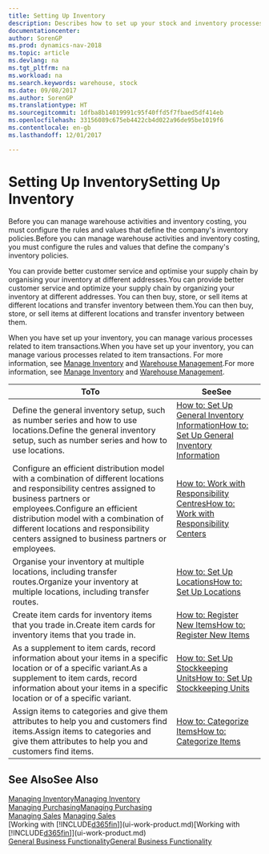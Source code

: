 ```yaml
---
title: Setting Up Inventory
description: Describes how to set up your stock and inventory processes, including transfer routes and locations, such as warehouses.
documentationcenter: 
author: SorenGP
ms.prod: dynamics-nav-2018
ms.topic: article
ms.devlang: na
ms.tgt_pltfrm: na
ms.workload: na
ms.search.keywords: warehouse, stock
ms.date: 09/08/2017
ms.author: SorenGP
ms.translationtype: HT
ms.sourcegitcommit: 1dfba8b14019991c95f40ffd5f7fbaed5df414eb
ms.openlocfilehash: 33156089c675eb4422cb4d022a96de95be1019f6
ms.contentlocale: en-gb
ms.lasthandoff: 12/01/2017

---
```

# <a name="setting-up-inventory"></a><span data-ttu-id="56b2c-103">Setting Up Inventory</span><span class="sxs-lookup"><span data-stu-id="56b2c-103">Setting Up Inventory</span></span>
<span data-ttu-id="56b2c-104">Before you can manage warehouse activities and inventory costing, you must configure the rules and values that define the company's inventory policies.</span><span class="sxs-lookup"><span data-stu-id="56b2c-104">Before you can manage warehouse activities and inventory costing, you must configure the rules and values that define the company's inventory policies.</span></span>

<span data-ttu-id="56b2c-105">You can provide better customer service and optimise your supply chain by organising your inventory at different addresses.</span><span class="sxs-lookup"><span data-stu-id="56b2c-105">You can provide better customer service and optimize your supply chain by organizing your inventory at different addresses.</span></span> <span data-ttu-id="56b2c-106">You can then buy, store, or sell items at different locations and transfer inventory between them.</span><span class="sxs-lookup"><span data-stu-id="56b2c-106">You can then buy, store, or sell items at different locations and transfer inventory between them.</span></span>

<span data-ttu-id="56b2c-107">When you have set up your inventory, you can manage various processes related to item transactions.</span><span class="sxs-lookup"><span data-stu-id="56b2c-107">When you have set up your inventory, you can manage various processes related to item transactions.</span></span> <span data-ttu-id="56b2c-108">For more information, see [Manage Inventory](inventory-manage-inventory.md) and [Warehouse Management](warehouse-manage-warehouse.md).</span><span class="sxs-lookup"><span data-stu-id="56b2c-108">For more information, see [Manage Inventory](inventory-manage-inventory.md) and [Warehouse Management](warehouse-manage-warehouse.md).</span></span>

| <span data-ttu-id="56b2c-109">To</span><span class="sxs-lookup"><span data-stu-id="56b2c-109">To</span></span> | <span data-ttu-id="56b2c-110">See</span><span class="sxs-lookup"><span data-stu-id="56b2c-110">See</span></span> |
| --- | --- |
| <span data-ttu-id="56b2c-111">Define the general inventory setup, such as number series and how to use locations.</span><span class="sxs-lookup"><span data-stu-id="56b2c-111">Define the general inventory setup, such as number series and how to use locations.</span></span> |[<span data-ttu-id="56b2c-112">How to: Set Up General Inventory Information</span><span class="sxs-lookup"><span data-stu-id="56b2c-112">How to: Set Up General Inventory Information</span></span>](inventory-how-setup-general.md) |
|<span data-ttu-id="56b2c-113">Configure an efficient distribution model with a combination of different locations and responsibility centres assigned to business partners or employees.</span><span class="sxs-lookup"><span data-stu-id="56b2c-113">Configure an efficient distribution model with a combination of different locations and responsibility centers assigned to business partners or employees.</span></span>|[<span data-ttu-id="56b2c-114">How to: Work with Responsibility Centres</span><span class="sxs-lookup"><span data-stu-id="56b2c-114">How to: Work with Responsibility Centers</span></span>](inventory-responsibility-centers.md)|
| <span data-ttu-id="56b2c-115">Organise your inventory at multiple locations, including transfer routes.</span><span class="sxs-lookup"><span data-stu-id="56b2c-115">Organize your inventory at multiple locations, including transfer routes.</span></span> |[<span data-ttu-id="56b2c-116">How to: Set Up Locations</span><span class="sxs-lookup"><span data-stu-id="56b2c-116">How to: Set Up Locations</span></span>](inventory-how-register-new-items.md) |
| <span data-ttu-id="56b2c-117">Create item cards for inventory items that you trade in.</span><span class="sxs-lookup"><span data-stu-id="56b2c-117">Create item cards for inventory items that you trade in.</span></span> |[<span data-ttu-id="56b2c-118">How to: Register New Items</span><span class="sxs-lookup"><span data-stu-id="56b2c-118">How to: Register New Items</span></span>](inventory-how-register-new-items.md) |
|<span data-ttu-id="56b2c-119">As a supplement to item cards, record information about your items in a specific location or of a specific variant.</span><span class="sxs-lookup"><span data-stu-id="56b2c-119">As a supplement to item cards, record information about your items in a specific location or of a specific variant.</span></span>|[<span data-ttu-id="56b2c-120">How to: Set Up Stockkeeping Units</span><span class="sxs-lookup"><span data-stu-id="56b2c-120">How to: Set Up Stockkeeping Units</span></span>](inventory-how-to-set-up-stockkeeping-units.md)|
| <span data-ttu-id="56b2c-121">Assign items to categories and give them attributes to help you and customers find items.</span><span class="sxs-lookup"><span data-stu-id="56b2c-121">Assign items to categories and give them attributes to help you and customers find items.</span></span> |[<span data-ttu-id="56b2c-122">How to: Categorize Items</span><span class="sxs-lookup"><span data-stu-id="56b2c-122">How to: Categorize Items</span></span>](inventory-how-categorize-items.md) |

## <a name="see-also"></a><span data-ttu-id="56b2c-123">See Also</span><span class="sxs-lookup"><span data-stu-id="56b2c-123">See Also</span></span>
[<span data-ttu-id="56b2c-124">Managing Inventory</span><span class="sxs-lookup"><span data-stu-id="56b2c-124">Managing Inventory</span></span>](inventory-manage-inventory.md)  
[<span data-ttu-id="56b2c-125">Managing Purchasing</span><span class="sxs-lookup"><span data-stu-id="56b2c-125">Managing Purchasing</span></span>](purchasing-manage-purchasing.md)  
<span data-ttu-id="56b2c-126">[Managing Sales](sales-manage-sales.md)  </span><span class="sxs-lookup"><span data-stu-id="56b2c-126">[Managing Sales](sales-manage-sales.md)  </span></span>  
<span data-ttu-id="56b2c-127">[Working with [!INCLUDE[d365fin](includes/d365fin_md.md)]](ui-work-product.md)</span><span class="sxs-lookup"><span data-stu-id="56b2c-127">[Working with [!INCLUDE[d365fin](includes/d365fin_md.md)]](ui-work-product.md)</span></span>  
[<span data-ttu-id="56b2c-128">General Business Functionality</span><span class="sxs-lookup"><span data-stu-id="56b2c-128">General Business Functionality</span></span>](ui-across-business-areas.md)

